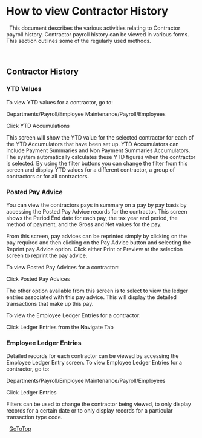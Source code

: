 # How to view Contractor History

 
This document describes the various activities relating to Contractor payroll history.
Contractor payroll history can be viewed in various forms. This section outlines some 
of the regularly used methods.

     
## Contractor History

### YTD Values

To view YTD values for a contractor, go to:

Departments/Payroll/Employee Maintenance/Payroll/Employees

Click YTD Accumulations 

This screen will show the YTD value for the selected contractor for each of the YTD 
Accumulators that have been set up. YTD Accumulators can include Payment Summaries and 
Non Payment Summaries Accumulators. The system automatically calculates these YTD figures
when the contractor is selected. By using the filter buttons you can change the filter 
from this screen and display YTD values for a different contractor, a group of contractors
or for all contractors.

### Posted Pay Advice

You can view the contractors pays in summary on a pay by pay basis by accessing the Posted
Pay Advice records for the contractor. This screen shows the Period End date for each pay, 
the tax year and period, the method of payment, and the Gross and Net values for the pay.

From this screen, pay advices can be reprinted simply by clicking on the pay required and 
then clicking on the Pay Advice button and selecting the Reprint pay Advice option. Click 
either Print or Preview at the selection screen to reprint the pay advice.

To view Posted Pay Advices for a contractor:

Click Posted Pay Advices  

The other option available from this screen is to select to view the ledger entries associated 
with this pay advice. This will display the detailed transactions that make up this pay.

To view the Employee Ledger Entries for a contractor:

Click Ledger Entries from the Navigate Tab 

### Employee Ledger Entries

Detailed records for each contractor can be viewed by accessing the Employee Ledger Entry screen. 
To view Employee Ledger Entries for a contractor, go to:

Departments/Payroll/Employee Maintenance/Payroll/Employees

Click Ledger Entries  

Filters can be used to change the contractor being viewed, to only display records for a certain 
date or to only display records for a particular transaction type code.

 
[GoToTop](#how-to-view-contractor-history)
 

 

